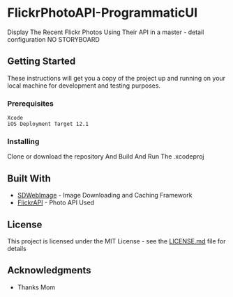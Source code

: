 # FlickrPhotoAPI-ProgrammaticUI
Display The Recent Flickr Photos Using Their API in a master - detail configuration NO STORYBOARD

## Getting Started

These instructions will get you a copy of the project up and running on your local machine for development and testing purposes.

### Prerequisites

```
Xcode
iOS Deployment Target 12.1
```

### Installing

Clone or download the repository And Build And Run The .xcodeproj

## Built With

* [SDWebImage](https://www.github.com/SDWebImage/SDWebImage) - Image Downloading and Caching Framework
* [FlickrAPI](https://www.flickr.com/services/api/) - Photo API Used

## License

This project is licensed under the MIT License - see the [LICENSE.md](LICENSE.md) file for details

## Acknowledgments

* Thanks Mom
